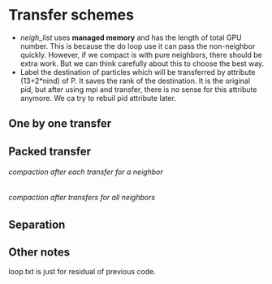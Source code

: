 # Transfer schemes
* *neigh_list* uses **managed memory** and has the length of total GPU number. This is because the do loop use it can pass the non-neighbor quickly. However, if we compact is with pure neighbors, there should be extra work. But we can think carefully about this to choose the best way.  
* Label the destination of particles which will be transferred by attribute (13+2\*nind) of P. It saves the rank of the destination. It is the original pid, but after using mpi and transfer, there is no sense for this attribute anymore. We ca try to rebuil pid attribute later.  
## One by one transfer
## Packed transfer
###### compaction after each transfer for a neighbor
###### compaction after transfers for all neighbors
## Separation
## Other notes
loop.txt is just for residual of previous code.
